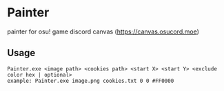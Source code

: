 # Painter
painter for osu! game discord canvas (https://canvas.osucord.moe)

## Usage
```
Painter.exe <image path> <cookies path> <start X> <start Y> <exclude color hex | optional> 
example: Painter.exe image.png cookies.txt 0 0 #FF0000
```
